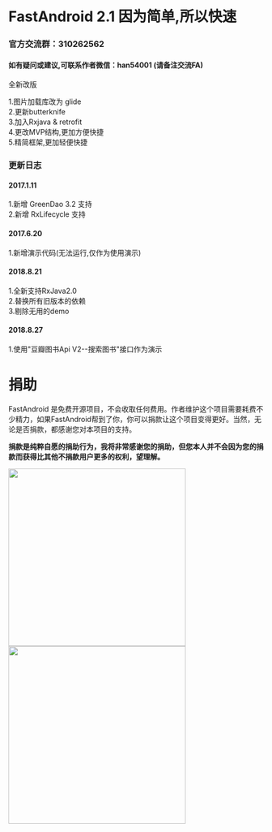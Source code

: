 ﻿# FastAndroid 2.1  因为简单,所以快速
<h3>官方交流群：310262562</h3>
<h4>如有疑问或建议,可联系作者微信：han54001 (请备注交流FA)</h4>
全新改版

1.图片加载库改为 glide<Br/>
2.更新butterknife<Br/>
3.加入Rxjava & retrofit<Br/>
4.更改MVP结构,更加方便快捷<Br/>
5.精简框架,更加轻便快捷<Br/>

<h3>更新日志</h3>

<h4>2017.1.11</h4>
1.新增 GreenDao 3.2 支持<Br/>
2.新增 RxLifecycle 支持<Br/>

<h4>2017.6.20</h4>
1.新增演示代码(无法运行,仅作为使用演示)<Br/>

<h4>2018.8.21</h4>
1.全新支持RxJava2.0<Br/>
2.替换所有旧版本的依赖<Br/>
3.剔除无用的demo<Br/>

<h4>2018.8.27</h4>
1.使用"豆瓣图书Api V2--搜索图书"接口作为演示


# 捐助

FastAndroid 是免费开源项目，不会收取任何费用。作者维护这个项目需要耗费不少精力，如果FastAndroid帮到了你，你可以捐款让这个项目变得更好。当然，无论是否捐款，都感谢您对本项目的支持。

**捐款是纯粹自愿的捐助行为，我将非常感谢您的捐助，但您本人并不会因为您的捐款而获得比其他不捐款用户更多的权利，望理解。**

<img src="https://raw.githubusercontent.com/huntermr/FastAndroid/master/res/wxpay.jpg" width="350" />
<img src="https://raw.githubusercontent.com/huntermr/FastAndroid/master/res/alipay.jpg" width="350" />